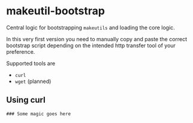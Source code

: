 # makeutil-bootstrap

Central logic for bootstrapping `makeutils` and loading the core logic.

In this very first version you need to manually copy and paste the correct bootstrap script depending on the intended http transfer tool of your preference.

Supported tools are

- `curl`
- `wget` (planned)

## Using curl

```make
### Some magic goes here
```
